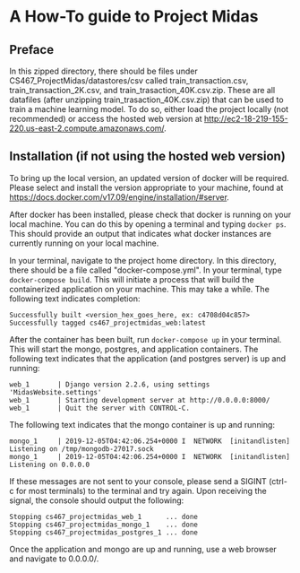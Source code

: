 # A How-To guide to Project Midas

## Preface
In this zipped directory, there should be files under CS467_ProjectMidas/datastores/csv called train_transaction.csv, train_transaction_2K.csv, and train_trasaction_40K.csv.zip. These are all datafiles (after unzipping train_trasaction_40K.csv.zip) that can be used to train a machine learning model. To do so, either load the project locally (not recommended) or access the hosted web version at http://ec2-18-219-155-220.us-east-2.compute.amazonaws.com/.


## Installation (if not using the hosted web version)
To bring up the local version, an updated version of docker will be required. Please select and install the version appropriate to your machine, found at https://docs.docker.com/v17.09/engine/installation/#server.

After docker has been installed, please check that docker is running on your local machine. You can do this by opening a terminal and typing `docker ps`. This should provide an output that indicates what docker instances are currently running on your local machine.

In your terminal, navigate to the project home directory. In this directory, there should be a file called "docker-compose.yml". In your terminal, type `docker-compose build`. This will initiate a process that will build the containerized application on your machine. This may take a while. The following text indicates completion:

```
Successfully built <version_hex_goes_here, ex: c4708d04c857>
Successfully tagged cs467_projectmidas_web:latest
```

After the container has been built, run `docker-compose up` in your terminal. This will start the mongo, postgres, and application containers. The following text indicates that the application (and postgres server) is up and running:

```
web_1       | Django version 2.2.6, using settings 'MidasWebsite.settings'
web_1       | Starting development server at http://0.0.0.0:8000/
web_1       | Quit the server with CONTROL-C.
```

The following text indicates that the mongo container is up and running:
```
mongo_1     | 2019-12-05T04:42:06.254+0000 I  NETWORK  [initandlisten] Listening on /tmp/mongodb-27017.sock
mongo_1     | 2019-12-05T04:42:06.254+0000 I  NETWORK  [initandlisten] Listening on 0.0.0.0
```

If these messages are not sent to your console, please send a SIGINT (ctrl-c for most terminals) to the terminal and try again. Upon receiving the signal, the console should output the following:

```
Stopping cs467_projectmidas_web_1      ... done
Stopping cs467_projectmidas_mongo_1    ... done
Stopping cs467_projectmidas_postgres_1 ... done
```

Once the application and mongo are up and running, use a web browser and navigate to 0.0.0.0/.